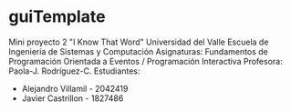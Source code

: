 # guiTemplate
Mini proyecto 2 "I Know That Word"
Universidad del Valle
Escuela de Ingeniería de Sistemas y Computación
Asignaturas: Fundamentos de Programación Orientada a Eventos / Programación Interactiva
Profesora: Paola-J. Rodríguez-C.
Estudiantes:
- Alejandro Villamil - 2042419
- Javier Castrillon - 1827486
